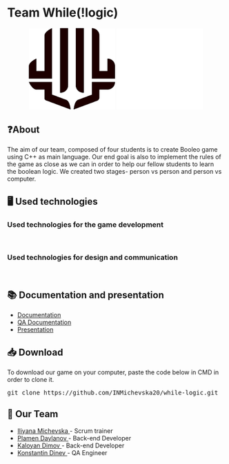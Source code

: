 # Team While(!logic)

<p align = "center">
    <img src = "Design/Logo.png#gh-light-mode-only" alt="logo" width=200px/>
    <img src = "Design/Logo-v2.png#gh-dark-mode-only" alt="logo" width=200px/>
</p>

## ❓About
<p>The aim of our team, composed of four students is to create Booleo game using C++ as main language. Our end goal is also to implement the rules of the game as close as we can in order to help our fellow students to learn the boolean logic. We created two stages- person vs person and person vs computer.</p>

## 🖥️ Used technologies
### Used technologies for the game development
<p align="left">
    <img src="" alt="" width=48px />
</p>

### Used technologies for design and communication
<p align="left">
    <img src="" alt="" width=48px />
</p>


## 📚 Documentation and presentation
- [Documentation]()
- [QA Documentation]()
- [Presentation]()

## 📥 Download
<p> To download our game on your computer, paste the code below in CMD in order to clone it.</p>
<pre>git clone https://github.com/INMichevska20/while-logic.git</pre>

## 🧒 Our Team
- <a href = "https://github.com/INMichevska20"> Iliyana Michevska </a> - Scrum trainer
- <a href = "https://github.com/PRDaylanov20"> Plamen Daylanov </a> - Back-end Developer
- <a href = "https://github.com/KHDimov20"> Kaloyan Dimov </a> - Back-end Developer
- <a href = "https://github.com/KKDinev20"> Konstantin Dinev </a> - QA Engineer
